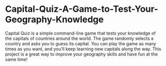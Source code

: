# Capital-Quiz-A-Game-to-Test-Your-Geography-Knowledge

Capital Quiz is a simple command-line game that tests your knowledge of the capitals of countries around the world. The game randomly selects a country and asks you to guess its capital. You can play the game as many times as you want, and you'll keep learning new capitals along the way. This project is a great way to improve your geography skills and have fun at the same time!
